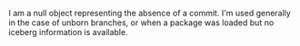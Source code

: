 I am a null object representing the absence of a commit. I'm used generally in the case of unborn branches, or when a package was loaded but no iceberg information is available.